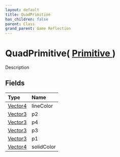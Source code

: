 ```yaml
---
layout: default
title: QuadPrimitive
has_children: false
parent: Class
grand_parent: Game Reflection
---
```

# QuadPrimitive( [ Primitive ](/riftbreaker-wiki/docs/game-reflection/classes/primitive/) )
Description 

## Fields

| Type | Name |
|:----------|:--------------|
| [Vector4](/riftbreaker-wiki/docs/game-reflection/classes/vector4/) | lineColor |
| [Vector3](/riftbreaker-wiki/docs/game-reflection/classes/vector3/) | p2 |
| [Vector3](/riftbreaker-wiki/docs/game-reflection/classes/vector3/) | p4 |
| [Vector3](/riftbreaker-wiki/docs/game-reflection/classes/vector3/) | p3 |
| [Vector3](/riftbreaker-wiki/docs/game-reflection/classes/vector3/) | p1 |
| [Vector4](/riftbreaker-wiki/docs/game-reflection/classes/vector4/) | solidColor |

